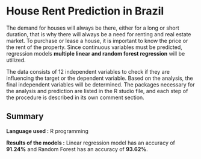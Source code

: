 # House Rent Prediction in Brazil
The demand for houses will always be there, either for a long or short duration, that is why there will always be a need for renting and real estate market. To purchase or lease a house, it is important to know the price or the rent of the property. Since continuous variables must be predicted, regression models **multiple linear and random forest regression** will be utilized.

The data consists of 12 independent variables to check if they are influencing the target or the dependent variable. Based on the analysis, the final independent variables will be determined. The packages necessary for the analysis and prediction are listed in the R studio file, and each step of the procedure is described in its own comment section. 

## **Summary**

**Language used :** R programming

**Results of the models :** Linear regression model has an accuracy of **91.24%** and Random Forest has an accuracy of **93.62%**.


